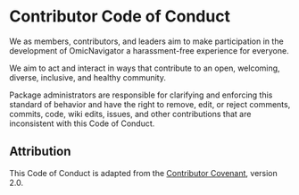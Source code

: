 # Contributor Code of Conduct

We as members, contributors, and leaders aim to make participation in the development of OmicNavigator a harassment-free experience for everyone.

We aim to act and interact in ways that contribute to an open, welcoming, diverse, inclusive, and healthy community.

Package administrators are responsible for clarifying and enforcing this standard of behavior and have the right to remove, edit, or reject comments, commits, code, wiki edits, issues, and other contributions that are inconsistent with this Code of Conduct.


## Attribution

This Code of Conduct is adapted from the [Contributor Covenant][homepage],
version 2.0.

[homepage]: https://www.contributor-covenant.org
